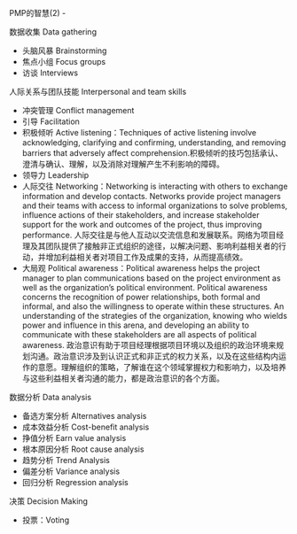 PMP的智慧(2) - 

数据收集 Data gathering

- 头脑风暴 Brainstorming
- 焦点小组 Focus groups
- 访谈 Interviews

人际关系与团队技能 Interpersonal and team skills

- 冲突管理 Conflict management
- 引导 Facilitation
- 积极倾听 Active listening：Techniques of active listening involve acknowledging, clarifying and confirming, understanding,
and removing barriers that adversely affect comprehension.积极倾听的技巧包括承认、澄清与确认、理解，以及消除对理解产生不利影响的障碍。
- 领导力 Leadership
- 人际交往 Networking：Networking is interacting with others to exchange information and develop contacts. Networks
provide project managers and their teams with access to informal organizations to solve problems, influence
actions of their stakeholders, and increase stakeholder support for the work and outcomes of the project, thus
improving performance. 人际交往是与他人互动以交流信息和发展联系。网络为项目经理及其团队提供了接触非正式组织的途径，以解决问题、影响利益相关者的行动，并增加利益相关者对项目工作及成果的支持，从而提高绩效。
- 大局观 Political awareness：Political awareness helps the project manager to plan communications based on the project
environment as well as the organization’s political environment. Political awareness concerns the recognition of
power relationships, both formal and informal, and also the willingness to operate within these structures. An
understanding of the strategies of the organization, knowing who wields power and influence in this arena, and
developing an ability to communicate with these stakeholders are all aspects of political awareness.
政治意识有助于项目经理根据项目环境以及组织的政治环境来规划沟通。政治意识涉及到认识正式和非正式的权力关系，以及在这些结构内运作的意愿。理解组织的策略，了解谁在这个领域掌握权力和影响力，以及培养与这些利益相关者沟通的能力，都是政治意识的各个方面。

数据分析 Data analysis

- 备选方案分析 Alternatives analysis
- 成本效益分析 Cost-benefit analysis
- 挣值分析 Earn value analysis
- 根本原因分析 Root cause analysis
- 趋势分析 Trend Analysis
- 偏差分析 Variance analysis
- 回归分析 Regression analysis

决策 Decision Making
- 投票：Voting
